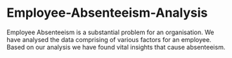 # Employee-Absenteeism-Analysis
Employee Absenteeism is a substantial problem for an organisation. We have analysed the data comprising of various factors for an employee. Based on our analysis we have found vital insights that cause absenteeism.
